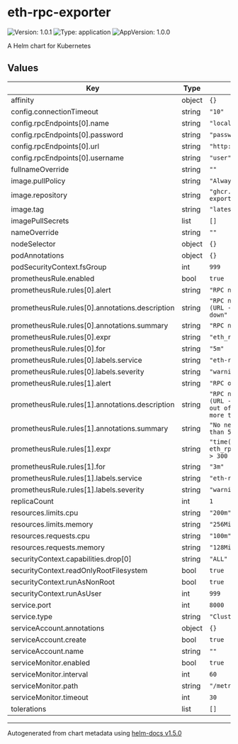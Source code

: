# eth-rpc-exporter

![Version: 1.0.1](https://img.shields.io/badge/Version-1.0.1-informational?style=flat-square) ![Type: application](https://img.shields.io/badge/Type-application-informational?style=flat-square) ![AppVersion: 1.0.0](https://img.shields.io/badge/AppVersion-1.0.0-informational?style=flat-square)

A Helm chart for Kubernetes

## Values

| Key | Type | Default | Description |
|-----|------|---------|-------------|
| affinity | object | `{}` |  |
| config.connectionTimeout | string | `"10"` |  |
| config.rpcEndpoints[0].name | string | `"localhost"` |  |
| config.rpcEndpoints[0].password | string | `"password"` |  |
| config.rpcEndpoints[0].url | string | `"http://localhost:8545"` |  |
| config.rpcEndpoints[0].username | string | `"user"` |  |
| fullnameOverride | string | `""` |  |
| image.pullPolicy | string | `"Always"` |  |
| image.repository | string | `"ghcr.io/blockscout/eth-rpc-exporter"` |  |
| image.tag | string | `"latest"` |  |
| imagePullSecrets | list | `[]` |  |
| nameOverride | string | `""` |  |
| nodeSelector | object | `{}` |  |
| podAnnotations | object | `{}` |  |
| podSecurityContext.fsGroup | int | `999` |  |
| prometheusRule.enabled | bool | `true` |  |
| prometheusRule.rules[0].alert | string | `"RPC node down"` |  |
| prometheusRule.rules[0].annotations.description | string | `"RPC node {{ $labels.name }} (URL - {{ $labels.node }}) down"` |  |
| prometheusRule.rules[0].annotations.summary | string | `"RPC node is down"` |  |
| prometheusRule.rules[0].expr | string | `"eth_rpc_up == 0"` |  |
| prometheusRule.rules[0].for | string | `"5m"` |  |
| prometheusRule.rules[0].labels.service | string | `"eth-rpc-exporter"` |  |
| prometheusRule.rules[0].labels.severity | string | `"warning"` |  |
| prometheusRule.rules[1].alert | string | `"RPC out of sync"` |  |
| prometheusRule.rules[1].annotations.description | string | `"RPC node {{ $labels.name }} (URL - {{ $labels.node }}) is out of sync - latest block was more than 5 minutes ago"` |  |
| prometheusRule.rules[1].annotations.summary | string | `"No new blocks on RPC for more than 5 minutes"` |  |
| prometheusRule.rules[1].expr | string | `"time() - eth_rpc_latest_block_timestamp > 300 AND eth_rpc_up == 1"` |  |
| prometheusRule.rules[1].for | string | `"3m"` |  |
| prometheusRule.rules[1].labels.service | string | `"eth-rpc-exporter"` |  |
| prometheusRule.rules[1].labels.severity | string | `"warning"` |  |
| replicaCount | int | `1` |  |
| resources.limits.cpu | string | `"200m"` |  |
| resources.limits.memory | string | `"256Mi"` |  |
| resources.requests.cpu | string | `"100m"` |  |
| resources.requests.memory | string | `"128Mi"` |  |
| securityContext.capabilities.drop[0] | string | `"ALL"` |  |
| securityContext.readOnlyRootFilesystem | bool | `true` |  |
| securityContext.runAsNonRoot | bool | `true` |  |
| securityContext.runAsUser | int | `999` |  |
| service.port | int | `8000` |  |
| service.type | string | `"ClusterIP"` |  |
| serviceAccount.annotations | object | `{}` |  |
| serviceAccount.create | bool | `true` |  |
| serviceAccount.name | string | `""` |  |
| serviceMonitor.enabled | bool | `true` |  |
| serviceMonitor.interval | int | `60` |  |
| serviceMonitor.path | string | `"/metrics"` |  |
| serviceMonitor.timeout | int | `30` |  |
| tolerations | list | `[]` |  |

----------------------------------------------
Autogenerated from chart metadata using [helm-docs v1.5.0](https://github.com/norwoodj/helm-docs/releases/v1.5.0)
